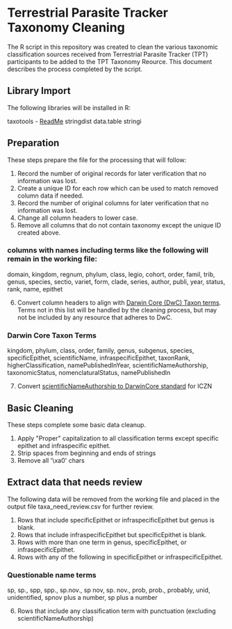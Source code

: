 # Terrestrial Parasite Tracker Taxonomy Cleaning

The R script in this repository was created to clean the various taxonomic classification sources received from Terrestrial Parasite Tracker (TPT) participants to be added to the TPT Taxonomy Reource. This document describes the process completed by the script.

## Library Import
The following libraries will be installed in R:

taxotools - [ReadMe](https://github.com/vijaybarve/taxotools/commit/7dfa7a0fbde290966482bf8741b042c80efbff19?branch=7dfa7a0fbde290966482bf8741b042c80efbff19&diff=unified&short_path=b335630#diff-b335630551682c19a781afebcf4d07bf978fb1f8ac04c6bf87428ed5106870f5)
stringdist
data.table
stringi

## Preparation
These steps prepare the file for the processing that will follow:

1. Record the number of original records for later verification that no information was lost.
2. Create a unique ID for each row which can be used to match removed column data if needed.
3. Record the number of original columns for later verification that no information was lost.
4. Change all column headers to lower case.
5. Remove all columns that do not contain taxonomy except the unique ID created above. 

### columns with names including terms like the following will remain in the working file:
domain, kingdom, regnum, phylum, class, legio, cohort, order, famil, trib, genus, species, sectio, variet, form, clade, series, author, publi, year, status, rank, name, epithet

6. Convert column headers to align with <a href="https://dwc.tdwg.org/terms/#taxon" class="external">Darwin Core (DwC) Taxon terms</a>. Terms not in this list will be handled by the cleaning process, but may not be included by any resource that adheres to DwC.

### Darwin Core Taxon Terms 
kingdom, phylum, class, order, family, genus, subgenus, species, specificEpithet, scientificName, infraspecificEpithet, taxonRank, higherClassification, namePublishedInYear, scientificNameAuthorship, taxonomicStatus, nomenclaturalStatus, namePublishedIn

7. Convert <a href="https://dwc.tdwg.org/terms/#dwc:scientificNameAuthorship" class="external">scientificNameAuthorship to DarwinCore standard</a> for ICZN

## Basic Cleaning
These steps complete some basic data cleanup.

1. Apply "Proper" capitalization to all classification terms except specific epithet and infraspecific epithet.
2. Strip spaces from beginning and ends of strings
3. Remove all '\xa0' chars

## Extract data that needs review
The following data will be removed from the working file and placed in the output file taxa_need_review.csv for further review.

1. Rows that include specificEpithet or infraspecificEpithet but genus is blank.
2. Rows that include infraspecificEpithet but specificEpithet is blank.
3. Rows with more than one term in genus, specificEpithet, or infraspecificEpithet.
5. Rows with any of the following in specificEpithet or infraspecificEpithet.

### Questionable name terms
sp, sp., spp, spp., sp.nov., sp nov, sp. nov., prob, prob., probably, unid, unidentified, spnov plus a number, sp plus a number

6. Rows that include any classification term with punctuation (excluding scientificNameAuthorship)
